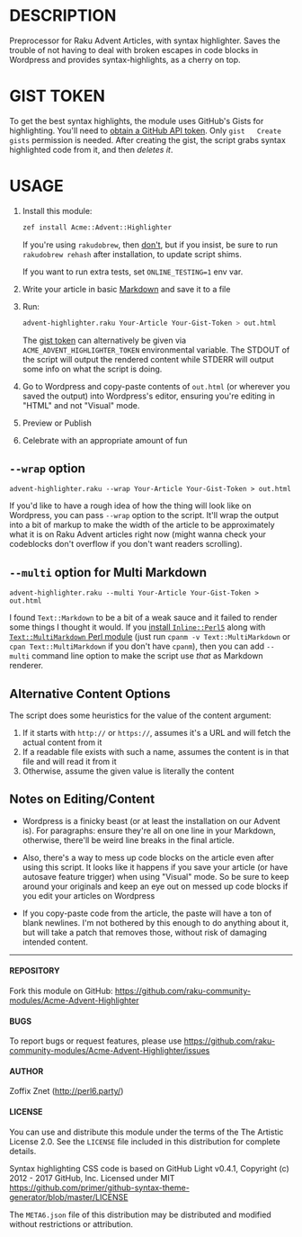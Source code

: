 # DESCRIPTION

Preprocessor for Raku Advent Articles, with syntax highlighter. Saves the
trouble of not having to deal with broken escapes in code blocks in Wordpress
and provides syntax-highlights, as a cherry on top.

# GIST TOKEN

To get the best syntax highlights, the module uses GitHub's Gists for
highlighting. You'll need to
[obtain a GitHub API token](https://github.com/settings/tokens/new). Only
`gist   Create gists` permission is needed. After creating the gist, the
script grabs syntax highlighted code from it, and then *deletes it*.

# USAGE

1. Install this module:

    ```bash
    zef install Acme::Advent::Highlighter
    ```

    If you're using `rakudobrew`, then [don't](http://rakudo.org/how-to-get-rakudo/#Discouraged-Tools-Rakudobrew),
    but if you insist, be sure to run `rakudobrew rehash` after installation,
    to update script shims.

    If you want to run extra tests, set `ONLINE_TESTING=1` env var.

2. Write your article in basic
    [Markdown](https://daringfireball.net/projects/markdown/syntax) and save
    it to a file

3. Run:

    ```bash
    advent-highlighter.raku Your-Article Your-Gist-Token > out.html
    ```

    The [gist token](https://github.com/settings/tokens/new) can alternatively be given via
    `ACME_ADVENT_HIGHLIGHTER_TOKEN` environmental variable. The STDOUT of
    the script will output the rendered content while STDERR will output
    some info on what the script is doing.

4. Go to Wordpress and copy-paste contents of `out.html` (or wherever you
    saved the output) into Wordpress's editor, ensuring you're editing in
    "HTML" and not "Visual" mode.

5. Preview or Publish

6. Celebrate with an appropriate amount of fun

## `--wrap` option

    advent-highlighter.raku --wrap Your-Article Your-Gist-Token > out.html

If you'd like to have a rough idea of how the thing will look like on Wordpress,
you can pass `--wrap` option to the script. It'll wrap the output into a bit
of markup to make the width of the article to be approximately what it is on
Raku Advent articles right now (might wanna check your codeblocks don't
overflow if you don't want readers scrolling).

## `--multi` option for Multi Markdown

    advent-highlighter.raku --multi Your-Article Your-Gist-Token > out.html

I found `Text::Markdown` to be a bit of a weak sauce and it failed to render
some things I thought it would. If you
[install `Inline::Perl5`](https://github.com/zoffixznet/r/blob/master/README.md#inlineperl5-with-latest-perl) along with [`Text::MultiMarkdown` Perl module](https://metacpan.org/pod/Text::MultiMarkdown) (just run `cpanm -v Text::MultiMarkdown` or `cpan Text::MultiMarkdown` if you don't have `cpanm`),
then you can add `--multi` command line option to make the script use *that* as Markdown renderer.

## Alternative Content Options

The script does some heuristics for the value of the content argument:

1. If it starts with `http://` or `https://`, assumes it's a URL and will fetch
    the actual content from it
2. If a readable file exists with such a name, assumes the content is in that
    file and will read it from it
3. Otherwise, assume the given value is literally the content

## Notes on Editing/Content

* Wordpress is a finicky beast (or at least the installation on our Advent is). For paragraphs: ensure they're all on one line in your Markdown, otherwise, there'll be weird line breaks in the final article.

* Also, there's a way to mess up code blocks on the article even after using this script. It looks like it happens
  if you save your article (or have autosave feature trigger) when using "Visual" mode. So be sure to keep around your originals and keep an eye out on messed up code blocks if you edit your articles on Wordpress

* If you copy-paste code from the article, the paste will have a ton of blank newlines. I'm not bothered by this enough
   to do anything about it, but will take a patch that removes those, without risk of damaging intended content.

----

#### REPOSITORY

Fork this module on GitHub:
https://github.com/raku-community-modules/Acme-Advent-Highlighter

#### BUGS

To report bugs or request features, please use
https://github.com/raku-community-modules/Acme-Advent-Highlighter/issues

#### AUTHOR

Zoffix Znet (http://perl6.party/)

#### LICENSE

You can use and distribute this module under the terms of the
The Artistic License 2.0. See the `LICENSE` file included in this
distribution for complete details.

Syntax highlighting CSS code is based on GitHub Light v0.4.1,
Copyright (c) 2012 - 2017 GitHub, Inc. Licensed under MIT
https://github.com/primer/github-syntax-theme-generator/blob/master/LICENSE

The `META6.json` file of this distribution may be distributed and modified
without restrictions or attribution.
